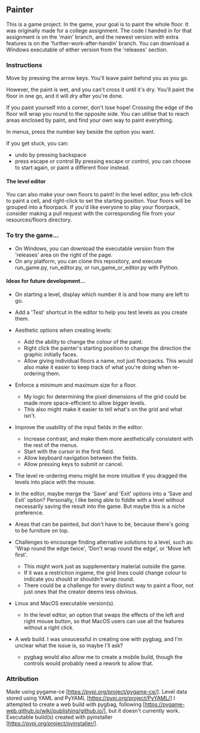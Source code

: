 ## Painter
This is a game project. In the game, your goal is to paint the whole floor. 
It was originally made for a college assignment. 
The code I handed in for that assignment is on the 'main' branch,
and the newest version with extra features is on the 'further-work-after-handin' branch.
You can download a Windows executable of either version from the 'releases' section.

### Instructions
Move by pressing the arrow keys. You'll leave paint behind you as you go. 

However, the paint is wet, and you can't cross it until it's dry. You'll paint the floor in one go, and it will dry after you're done. 

If you paint yourself into a corner, don't lose hope! Crossing the edge of the floor will wrap you round to the opposite side.
You can utilise that to reach areas enclosed by paint, and find your own way to paint everything.

In menus, press the number key beside the option you want.

If you get stuck, you can:
- undo by pressing backspace
- press escape or control
By pressing escape or control, you can choose to start again, or paint a different floor instead.

#### The level editor
You can also make your own floors to paint! In the level editor, you left-click to paint a cell, and right-click to set the starting position.
Your floors will be grouped into a floorpack. If you'd like everyone to play your floorpack, consider making a pull request with the corresponding file from your resources/floors directory.

### To try the game...
- On Windows, you can download the executable version from the 'releases' area on the right of the page.
- On any platform, you can clone this repository, and execute run_game.py, run_editor.py, or run_game_or_editor.py with Python.

#### Ideas for future development...
- On starting a level, display which number it is and how many are left to go.

- Add a 'Test' shortcut in the editor to help you test levels as you create them.

- Aesthetic options when creating levels:
  - Add the ability to change the colour of the paint.
  - Right click the painter's starting position to change the direction the graphic initially faces.
  - Allow giving individual floors a name, not just floorpacks. This would also make it easier to keep track of what you're doing when re-ordering them.

- Enforce a minimum and maximum size for a floor.
  - My logic for determining the pixel dimensions of the grid could be made more space-efficient to allow bigger levels.
  - This also might make it easier to tell what's on the grid and what isn't.

- Improve the usability of the input fields in the editor.
  - Increase contrast, and make them more aesthetically consistent with the rest of the menus.
  - Start with the cursor in the first field.
  - Allow keyboard navigation between the fields.
  - Allow pressing keys to submit or cancel.

- The level re-ordering menu might be more intuitive if you dragged the levels into place with the mouse.

- In the editor, maybe merge the 'Save' and 'Exit' options into a 'Save and Exit' option? Personally, I like being able to fiddle with a level without necessarily saving the result into the game. But maybe this is a niche preference.

- Areas that can be painted, but don't have to be, because there's going to be furniture on top.

- Challenges to encourage finding alternative solutions to a level, such as: 'Wrap round the edge twice', 'Don't wrap round the edge', or 'Move left first'.
  - This might work just as supplementary material outside the game.
  - If it was a restriction ingame, the grid lines could change colour to indicate you should or shouldn't wrap round.
  - There could be a challenge for every distinct way to paint a floor, not just ones that the creator deems less obvious.

- Linux and MacOS executable version(s).
  - In the level editor, an option that swaps the effects of the left and right mouse button, so that MacOS users can use all the features without a right click.

- A web build. I was unsucessful in creating one with pygbag, and I'm unclear what the issue is, so maybe I'll ask?
  - pygbag would also allow me to create a mobile build, though the controls would probably need a rework to allow that.

### Attribution
Made using pygame-ce [https://pypi.org/project/pygame-ce/].
Level data stored using YAML and PyYAML [https://pypi.org/project/PyYAML/]
I attempted to create a web build with pygbag,
following [https://pygame-web.github.io/wiki/publishing/github.io/],
but it doesn't currently work.
Executable build(s) created with pyinstaller [https://pypi.org/project/pyinstaller/].